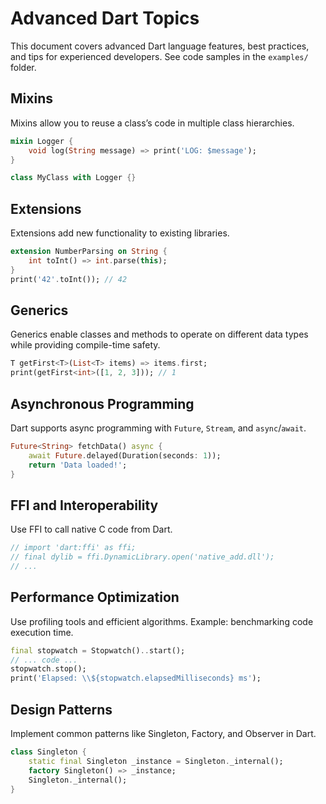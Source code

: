 
# Advanced Dart Topics

This document covers advanced Dart language features, best practices, and tips for experienced developers. See code samples in the `examples/` folder.

## Mixins
Mixins allow you to reuse a class’s code in multiple class hierarchies.

```dart
mixin Logger {
	void log(String message) => print('LOG: $message');
}

class MyClass with Logger {}
```

## Extensions
Extensions add new functionality to existing libraries.

```dart
extension NumberParsing on String {
	int toInt() => int.parse(this);
}
print('42'.toInt()); // 42
```

## Generics
Generics enable classes and methods to operate on different data types while providing compile-time safety.

```dart
T getFirst<T>(List<T> items) => items.first;
print(getFirst<int>([1, 2, 3])); // 1
```

## Asynchronous Programming
Dart supports async programming with `Future`, `Stream`, and `async`/`await`.

```dart
Future<String> fetchData() async {
	await Future.delayed(Duration(seconds: 1));
	return 'Data loaded!';
}
```

## FFI and Interoperability
Use FFI to call native C code from Dart.

```dart
// import 'dart:ffi' as ffi;
// final dylib = ffi.DynamicLibrary.open('native_add.dll');
// ...
```

## Performance Optimization
Use profiling tools and efficient algorithms. Example: benchmarking code execution time.

```dart
final stopwatch = Stopwatch()..start();
// ... code ...
stopwatch.stop();
print('Elapsed: \\${stopwatch.elapsedMilliseconds} ms');
```

## Design Patterns
Implement common patterns like Singleton, Factory, and Observer in Dart.

```dart
class Singleton {
	static final Singleton _instance = Singleton._internal();
	factory Singleton() => _instance;
	Singleton._internal();
}
```
